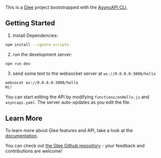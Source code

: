 This is a [Glee](https://github.com/asyncapi/glee) project bootstrapped with the [AsyncAPI CLI](https://github.com/asyncapi/cli).

## Getting Started

1) Install Dependencies:

```bash
npm install --ignore-scripts
```



2) run the development server:

```bash
npm run dev
```

3) send some text to the websocket server at `ws://0.0.0.0:3000/hello`

```bash
websocat ws://0.0.0.0:3000/hello
Hi!
```
You can start editing the API by modifying `functions/onHello.js` and `asyncapi.yaml`. The server auto-updates as you edit the file.

## Learn More

To learn more about Glee features and API, take a look at the [documentation](https://github.com/asyncapi/glee/tree/master/docs).

You can check out [the Glee Github repository](https://github.com/asyncapi/glee/) - your feedback and contributions are welcome!
